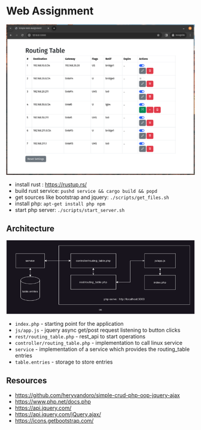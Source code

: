 # Web Assignment

![application](docs/application.png)

- install rust : https://rustup.rs/
- build rust service: `pushd service && cargo build && popd`
- get sources like bootstrap and jquery: `./scripts/get_files.sh`
- install php: `apt-get install php npm`
- start php server: `./scripts/start_server.sh`

## Architecture

![architecture](docs/architecture.drawio.png)

- `index.php` - starting point for the application
- `js/app.js` - jquery async get/post request listening to button clicks
- `rest/routing_table.php` - rest_api to start operations
- `controller/routing_table.php` - implementation to call linux service 
- `service` - implementation of a service which provides the routing_table entries
- `table.entries` - storage to store entries

## Resources

- https://github.com/heryvandoro/simple-crud-php-oop-jquery-ajax
- https://www.php.net/docs.php
- https://api.jquery.com/
- https://api.jquery.com/jQuery.ajax/
- https://icons.getbootstrap.com/
